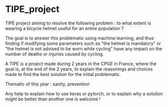 # TIPE_project
TIPE project aiming to resolve the following problem : to what extent is wearing a bicycle helmet useful for an entire population ? 

The goal is to answer this problematic using machine learning, and thus finding if modifying some parameters such as "the helmet is mandatory" or "the helmet is not advised to be worn while cycling" have any impact on the number of deaths or injuries caused by cycling.

A TIPE is a project made during 2 years in the CPGE in France, where the goal is, at the end of the 2 years, to explain the reasonings and choices made to find the best solution for the initial problematic. 

Thematic of this year : sanity, prevention

Any help to explain how to use keras or pytorch, or to explain why a solution might be better than another one is welcome ! 
